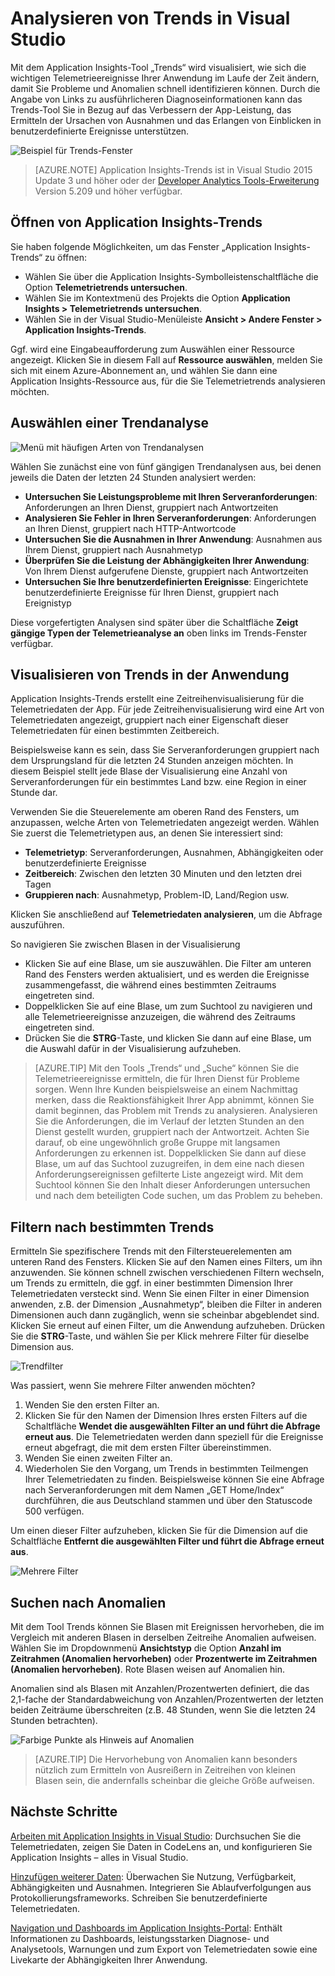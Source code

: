 <properties
	pageTitle="Analysieren von Trends in Visual Studio | Microsoft Azure"
	description="Es wird beschrieben, wie Sie Trends in den Application Insights-Telemetriedaten in Visual Studio analysieren, visualisieren und untersuchen."
	services="application-insights"
    documentationCenter=".net"
	authors="numberbycolors"
	manager="douge"/>

<tags
	ms.service="application-insights"
	ms.workload="tbd"
	ms.tgt_pltfrm="ibiza"
	ms.devlang="na"
	ms.topic="get-started-article"
	ms.date="07/14/2016"
	ms.author="daviste"/>

# Analysieren von Trends in Visual Studio

Mit dem Application Insights-Tool „Trends“ wird visualisiert, wie sich die wichtigen Telemetrieereignisse Ihrer Anwendung im Laufe der Zeit ändern, damit Sie Probleme und Anomalien schnell identifizieren können. Durch die Angabe von Links zu ausführlicheren Diagnoseinformationen kann das Trends-Tool Sie in Bezug auf das Verbessern der App-Leistung, das Ermitteln der Ursachen von Ausnahmen und das Erlangen von Einblicken in benutzerdefinierte Ereignisse unterstützen.

![Beispiel für Trends-Fenster](./media/app-insights-trends/app-insights-trends-hero-750.png)

> [AZURE.NOTE] Application Insights-Trends ist in Visual Studio 2015 Update 3 und höher oder der [Developer Analytics Tools-Erweiterung](https://visualstudiogallery.msdn.microsoft.com/82367b81-3f97-4de1-bbf1-eaf52ddc635a) Version 5.209 und höher verfügbar.

## Öffnen von Application Insights-Trends

Sie haben folgende Möglichkeiten, um das Fenster „Application Insights-Trends“ zu öffnen:

* Wählen Sie über die Application Insights-Symbolleistenschaltfläche die Option **Telemetrietrends untersuchen**.
* Wählen Sie im Kontextmenü des Projekts die Option **Application Insights > Telemetrietrends untersuchen**.
* Wählen Sie in der Visual Studio-Menüleiste **Ansicht > Andere Fenster > Application Insights-Trends**.

Ggf. wird eine Eingabeaufforderung zum Auswählen einer Ressource angezeigt. Klicken Sie in diesem Fall auf **Ressource auswählen**, melden Sie sich mit einem Azure-Abonnement an, und wählen Sie dann eine Application Insights-Ressource aus, für die Sie Telemetrietrends analysieren möchten.

## Auswählen einer Trendanalyse

![Menü mit häufigen Arten von Trendanalysen](./media/app-insights-trends/app-insights-trends-1-750.png)

Wählen Sie zunächst eine von fünf gängigen Trendanalysen aus, bei denen jeweils die Daten der letzten 24 Stunden analysiert werden:

* **Untersuchen Sie Leistungsprobleme mit Ihren Serveranforderungen**: Anforderungen an Ihren Dienst, gruppiert nach Antwortzeiten
* **Analysieren Sie Fehler in Ihren Serveranforderungen**: Anforderungen an Ihren Dienst, gruppiert nach HTTP-Antwortcode
* **Untersuchen Sie die Ausnahmen in Ihrer Anwendung**: Ausnahmen aus Ihrem Dienst, gruppiert nach Ausnahmetyp
* **Überprüfen Sie die Leistung der Abhängigkeiten Ihrer Anwendung**: Von Ihrem Dienst aufgerufene Dienste, gruppiert nach Antwortzeiten
* **Untersuchen Sie Ihre benutzerdefinierten Ereignisse**: Eingerichtete benutzerdefinierte Ereignisse für Ihren Dienst, gruppiert nach Ereignistyp

Diese vorgefertigten Analysen sind später über die Schaltfläche **Zeigt gängige Typen der Telemetrieanalyse an** oben links im Trends-Fenster verfügbar.

## Visualisieren von Trends in der Anwendung

Application Insights-Trends erstellt eine Zeitreihenvisualisierung für die Telemetriedaten der App. Für jede Zeitreihenvisualisierung wird eine Art von Telemetriedaten angezeigt, gruppiert nach einer Eigenschaft dieser Telemetriedaten für einen bestimmten Zeitbereich.

Beispielsweise kann es sein, dass Sie Serveranforderungen gruppiert nach dem Ursprungsland für die letzten 24 Stunden anzeigen möchten. In diesem Beispiel stellt jede Blase der Visualisierung eine Anzahl von Serveranforderungen für ein bestimmtes Land bzw. eine Region in einer Stunde dar.

Verwenden Sie die Steuerelemente am oberen Rand des Fensters, um anzupassen, welche Arten von Telemetriedaten angezeigt werden. Wählen Sie zuerst die Telemetrietypen aus, an denen Sie interessiert sind:

* **Telemetrietyp**: Serveranforderungen, Ausnahmen, Abhängigkeiten oder benutzerdefinierte Ereignisse
* **Zeitbereich**: Zwischen den letzten 30 Minuten und den letzten drei Tagen
* **Gruppieren nach**: Ausnahmetyp, Problem-ID, Land/Region usw.

Klicken Sie anschließend auf **Telemetriedaten analysieren**, um die Abfrage auszuführen.

So navigieren Sie zwischen Blasen in der Visualisierung

* Klicken Sie auf eine Blase, um sie auszuwählen. Die Filter am unteren Rand des Fensters werden aktualisiert, und es werden die Ereignisse zusammengefasst, die während eines bestimmten Zeitraums eingetreten sind.
* Doppelklicken Sie auf eine Blase, um zum Suchtool zu navigieren und alle Telemetrieereignisse anzuzeigen, die während des Zeitraums eingetreten sind.
* Drücken Sie die **STRG**-Taste, und klicken Sie dann auf eine Blase, um die Auswahl dafür in der Visualisierung aufzuheben.

> [AZURE.TIP] Mit den Tools „Trends“ und „Suche“ können Sie die Telemetrieereignisse ermitteln, die für Ihren Dienst für Probleme sorgen. Wenn Ihre Kunden beispielsweise an einem Nachmittag merken, dass die Reaktionsfähigkeit Ihrer App abnimmt, können Sie damit beginnen, das Problem mit Trends zu analysieren. Analysieren Sie die Anforderungen, die im Verlauf der letzten Stunden an den Dienst gestellt wurden, gruppiert nach der Antwortzeit. Achten Sie darauf, ob eine ungewöhnlich große Gruppe mit langsamen Anforderungen zu erkennen ist. Doppelklicken Sie dann auf diese Blase, um auf das Suchtool zuzugreifen, in dem eine nach diesen Anforderungsereignissen gefilterte Liste angezeigt wird. Mit dem Suchtool können Sie den Inhalt dieser Anforderungen untersuchen und nach dem beteiligten Code suchen, um das Problem zu beheben.

## Filtern nach bestimmten Trends

Ermitteln Sie spezifischere Trends mit den Filtersteuerelementen am unteren Rand des Fensters. Klicken Sie auf den Namen eines Filters, um ihn anzuwenden. Sie können schnell zwischen verschiedenen Filtern wechseln, um Trends zu ermitteln, die ggf. in einer bestimmten Dimension Ihrer Telemetriedaten versteckt sind. Wenn Sie einen Filter in einer Dimension anwenden, z.B. der Dimension „Ausnahmetyp“, bleiben die Filter in anderen Dimensionen auch dann zugänglich, wenn sie scheinbar abgeblendet sind. Klicken Sie erneut auf einen Filter, um die Anwendung aufzuheben. Drücken Sie die **STRG**-Taste, und wählen Sie per Klick mehrere Filter für dieselbe Dimension aus.

![Trendfilter](./media/app-insights-trends/TrendsFiltering-750.png)

Was passiert, wenn Sie mehrere Filter anwenden möchten?

1. Wenden Sie den ersten Filter an.
2. Klicken Sie für den Namen der Dimension Ihres ersten Filters auf die Schaltfläche **Wendet die ausgewählten Filter an und führt die Abfrage erneut aus**. Die Telemetriedaten werden dann speziell für die Ereignisse erneut abgefragt, die mit dem ersten Filter übereinstimmen.
3. Wenden Sie einen zweiten Filter an.
4. Wiederholen Sie den Vorgang, um Trends in bestimmten Teilmengen Ihrer Telemetriedaten zu finden. Beispielsweise können Sie eine Abfrage nach Serveranforderungen mit dem Namen „GET Home/Index“ durchführen, die aus Deutschland stammen und über den Statuscode 500 verfügen.

Um einen dieser Filter aufzuheben, klicken Sie für die Dimension auf die Schaltfläche **Entfernt die ausgewählten Filter und führt die Abfrage erneut aus**.

![Mehrere Filter](./media/app-insights-trends/TrendsFiltering2-750.png)

## Suchen nach Anomalien

Mit dem Tool Trends können Sie Blasen mit Ereignissen hervorheben, die im Vergleich mit anderen Blasen in derselben Zeitreihe Anomalien aufweisen. Wählen Sie im Dropdownmenü **Ansichtstyp** die Option **Anzahl im Zeitrahmen (Anomalien hervorheben)** oder **Prozentwerte im Zeitrahmen (Anomalien hervorheben)**. Rote Blasen weisen auf Anomalien hin.

Anomalien sind als Blasen mit Anzahlen/Prozentwerten definiert, die das 2,1-fache der Standardabweichung von Anzahlen/Prozentwerten der letzten beiden Zeiträume überschreiten (z.B. 48 Stunden, wenn Sie die letzten 24 Stunden betrachten).

![Farbige Punkte als Hinweis auf Anomalien](./media/app-insights-trends/TrendsAnomalies-750.png)

> [AZURE.TIP] Die Hervorhebung von Anomalien kann besonders nützlich zum Ermitteln von Ausreißern in Zeitreihen von kleinen Blasen sein, die andernfalls scheinbar die gleiche Größe aufweisen.

## <a name="next"></a>Nächste Schritte


[Arbeiten mit Application Insights in Visual Studio](app-insights-visual-studio.md): Durchsuchen Sie die Telemetriedaten, zeigen Sie Daten in CodeLens an, und konfigurieren Sie Application Insights – alles in Visual Studio.

[Hinzufügen weiterer Daten](app-insights-asp-net-more.md): Überwachen Sie Nutzung, Verfügbarkeit, Abhängigkeiten und Ausnahmen. Integrieren Sie Ablaufverfolgungen aus Protokollierungsframeworks. Schreiben Sie benutzerdefinierte Telemetriedaten.

[Navigation und Dashboards im Application Insights-Portal](app-insights-dashboards.md): Enthält Informationen zu Dashboards, leistungsstarken Diagnose- und Analysetools, Warnungen und zum Export von Telemetriedaten sowie eine Livekarte der Abhängigkeiten Ihrer Anwendung.

<!---HONumber=AcomDC_0810_2016-->